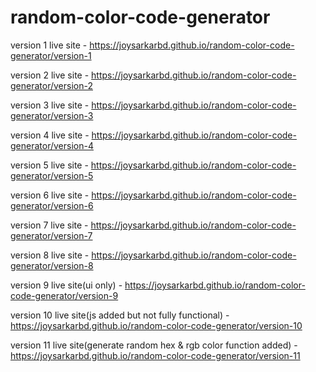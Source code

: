 # random-color-code-generator

version 1 live site - https://joysarkarbd.github.io/random-color-code-generator/version-1

version 2 live site - https://joysarkarbd.github.io/random-color-code-generator/version-2

version 3 live site - https://joysarkarbd.github.io/random-color-code-generator/version-3

version 4 live site - https://joysarkarbd.github.io/random-color-code-generator/version-4

version 5 live site - https://joysarkarbd.github.io/random-color-code-generator/version-5

version 6 live site - https://joysarkarbd.github.io/random-color-code-generator/version-6

version 7 live site - https://joysarkarbd.github.io/random-color-code-generator/version-7

version 8 live site - https://joysarkarbd.github.io/random-color-code-generator/version-8

version 9 live site(ui only) - https://joysarkarbd.github.io/random-color-code-generator/version-9

version 10 live site(js added but not fully functional) - https://joysarkarbd.github.io/random-color-code-generator/version-10

version 11 live site(generate random hex & rgb color function added) - https://joysarkarbd.github.io/random-color-code-generator/version-11
